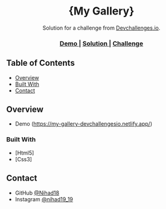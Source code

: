 <h1 align="center">{My Gallery}</h1>

<div align="center">
   Solution for a challenge from  <a href="http://devchallenges.io" target="_blank">Devchallenges.io</a>.
</div>

<div align="center">
  <h3>
    <a href="https://my-gallery-devchallengesio.netlify.app/">
      Demo
    </a>
    <span> | </span>
    <a href="https://devchallenges.io/solutions/Q1B0UzAta5lRrBTdR6Nk">
      Solution
    </a>
    <span> | </span>
    <a href="https://devchallenges.io/challenges/hhmesazsqgKXrTkYkt0U">
      Challenge
    </a>
  </h3>
</div>

<!-- TABLE OF CONTENTS -->

## Table of Contents
- [Overview](#overview)
- [Built With](#built-with)
- [Contact](#contact)

<!-- OVERVIEW -->
## Overview

- Demo (https://my-gallery-devchallengesio.netlify.app/)

### Built With

- [Html5]
- [Css3]

## Contact

- GitHub [@Nihad18](https://github.com/Nihad18/)
- Instagram [@nihad19_19](https://www.instagram.com/nihad19_19/)


